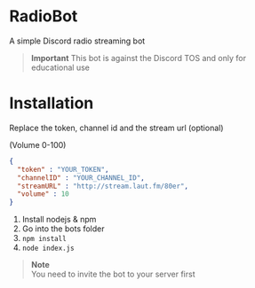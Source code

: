 # RadioBot
A simple Discord radio streaming bot

> **Important**
> This bot is against the Discord TOS and only for educational use

# Installation

Replace the token, channel id and the stream url (optional)

(Volume 0-100)
```json
{
  "token" : "YOUR_TOKEN",
  "channelID" : "YOUR_CHANNEL_ID",
  "streamURL" : "http://stream.laut.fm/80er",
  "volume" : 10
}
```

1. Install nodejs & npm
2. Go into the bots folder
3. `npm install`
4. `node index.js`

> **Note**  
> You need to invite the bot to your server first
